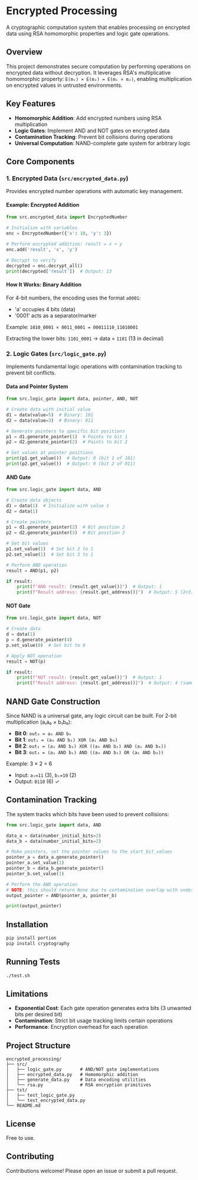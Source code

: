 # Encrypted Processing

A cryptographic computation system that enables processing on encrypted data using RSA homomorphic properties and logic gate operations.

## Overview

This project demonstrates secure computation by performing operations on encrypted data without decryption. It leverages RSA's multiplicative homomorphic property: `E(m₁) × E(m₂) = E(m₁ × m₂)`, enabling multiplication on encrypted values in untrusted environments.

## Key Features

- **Homomorphic Addition**: Add encrypted numbers using RSA multiplication
- **Logic Gates**: Implement AND and NOT gates on encrypted data
- **Contamination Tracking**: Prevent bit collisions during operations
- **Universal Computation**: NAND-complete gate system for arbitrary logic

## Core Components

### 1. Encrypted Data (`src/encrypted_data.py`)

Provides encrypted number operations with automatic key management.

#### Example: Encrypted Addition

```python
from src.encrypted_data import EncryptedNumber

# Initialize with variables
enc = EncryptedNumber({'x': 10, 'y': 3})

# Perform encrypted addition: result = x + y
enc.add('result', 'x', 'y')

# Decrypt to verify
decrypted = enc.decrypt_all()
print(decrypted['result'])  # Output: 13
```

#### How It Works: Binary Addition

For 4-bit numbers, the encoding uses the format `a0001`:
- 'a' occupies 4 bits (data)
- '0001' acts as a separator/marker

Example: `1010_0001 × 0011_0001 = 00011110_11010001`

Extracting the lower bits: `1101_0001` → data = `1101` (13 in decimal)

### 2. Logic Gates (`src/logic_gate.py`)

Implements fundamental logic operations with contamination tracking to prevent bit conflicts.

#### Data and Pointer System

```python
from src.logic_gate import data, pointer, AND, NOT

# Create data with initial value
d1 = data(value=5)  # Binary: 101
d2 = data(value=3)  # Binary: 011

# Generate pointers to specific bit positions
p1 = d1.generate_pointer(1)  # Points to bit 1
p2 = d2.generate_pointer(2)  # Points to bit 2

# Get values at pointer positions
print(p1.get_value())  # Output: 0 (bit 1 of 101)
print(p2.get_value())  # Output: 0 (bit 2 of 011)
```

#### AND Gate

```python
from src.logic_gate import data, AND

# Create data objects
d1 = data(1)  # Initialize with value 1
d2 = data(1)

# Create pointers
p1 = d1.generate_pointer(2)  # Bit position 2
p2 = d2.generate_pointer(3)  # Bit position 3

# Set bit values
p1.set_value(1)  # Set bit 2 to 1
p2.set_value(1)  # Set bit 3 to 1

# Perform AND operation
result = AND(p1, p2)

if result:
    print(f"AND result: {result.get_value()}")  # Output: 1
    print(f"Result address: {result.get_address()}")  # Output: 5 (2+3)
```

#### NOT Gate

```python
from src.logic_gate import data, NOT

# Create data
d = data(1)
p = d.generate_pointer(4)
p.set_value(0)  # Set bit to 0

# Apply NOT operation
result = NOT(p)

if result:
    print(f"NOT result: {result.get_value()}")  # Output: 1
    print(f"Result address: {result.get_address()}")  # Output: 4 (same position)
```

## NAND Gate Construction

Since NAND is a universal gate, any logic circuit can be built. For 2-bit multiplication (a₁a₀ × b₁b₀):

- **Bit 0**: `out₀ = a₀ AND b₀`
- **Bit 1**: `out₁ = (a₀ AND b₁) XOR (a₁ AND b₀)`
- **Bit 2**: `out₂ = (a₁ AND b₁) XOR ((a₀ AND b₁) AND (a₁ AND b₀))`
- **Bit 3**: `out₃ = (a₁ AND b₁) AND ((a₀ AND b₁) OR (a₁ AND b₀))`

Example: 3 × 2 = 6
- Input: `a₁=11` (3), `b₁=10` (2)
- Output: `0110` (6) ✓

## Contamination Tracking

The system tracks which bits have been used to prevent collisions:

```python
from src.logic_gate import data, AND

data_a = data(number_initial_bits=2)
data_b = data(number_initial_bits=2)

# Make pointers, set the pointer values to the start_bit_values
pointer_a = data_a.generate_pointer()
pointer_a.set_value(1)
pointer_b = data_b.generate_pointer()
pointer_b.set_value(1)

# Perform the AND operation
# NOTE: this should return None due to contamination overlap with undesired bits
output_pointer = AND(pointer_a, pointer_b)

print(output_pointer)
```

## Installation

```bash
pip install portion
pip install cryptography
```

## Running Tests

```bash
./test.sh
```

## Limitations

- **Exponential Cost**: Each gate operation generates extra bits (3 unwanted bits per desired bit)
- **Contamination**: Strict bit usage tracking limits certain operations
- **Performance**: Encryption overhead for each operation

## Project Structure

```
encrypted_processing/
├── src/
│   ├── logic_gate.py       # AND/NOT gate implementations
│   ├── encrypted_data.py   # Homomorphic addition
│   ├── generate_data.py    # Data encoding utilities
│   └── rsa.py              # RSA encryption primitives
├── tst/
│   ├── test_logic_gate.py
│   └── test_encrypted_data.py
└── README.md
```

## License

Free to use.

## Contributing

Contributions welcome! Please open an issue or submit a pull request.
